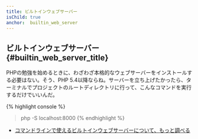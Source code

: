 ```yaml
---
title: ビルトインウェブサーバー
isChild: true
anchor:  builtin_web_server
---
```


## ビルトインウェブサーバー {#builtin_web_server_title}

PHPの勉強を始めるときに、わざわざ本格的なウェブサーバーをインストールする必要はない。そう、PHP 5.4以降ならね。サーバーを立ち上げたかったら、ターミナルでプロジェクトのルートディレクトリに行って、こんなコマンドを実行するだけでいいんだ。

{% highlight console %}
> php -S localhost:8000
{% endhighlight %}

* [コマンドラインで使えるビルトインウェブサーバーについて、もっと調べる][cli-server]


[cli-server]: http://php.net/features.commandline.webserver
